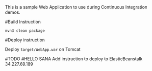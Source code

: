 This is a sample Web Application to use during Continuous Integration demos.

#Build Instruction

```
mvn3 clean package
```

#Deploy instruction

Deploy ```target/WebApp.war``` on Tomcat
 
#TODO
 #HELLO SANA 
Add instruction to deploy to ElasticBeanstalk 34.227.69.189
